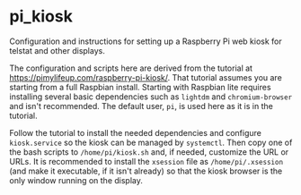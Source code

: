 # pi_kiosk
Configuration and instructions for setting up a Raspberry Pi web kiosk for telstat and other displays.

The configuration and scripts here are derived from the tutorial at https://pimylifeup.com/raspberry-pi-kiosk/.
That tutorial assumes you are starting from a full Raspbian install. Starting with Raspbian lite requires installing
several basic dependencies such as `lightdm` and `chromium-browser` and isn't recommended. The default user, `pi`, is used
here as it is in the tutorial.

Follow the tutorial to install the needed dependencies and configure `kiosk.service` so the kiosk can be managed by `systemctl`.
Then copy one of the bash scripts to `/home/pi/kiosk.sh` and, if needed, customize the URL or URLs. It is recommended to install the
`xsession` file as `/home/pi/.xsession` (and make it executable, if it isn't already) so that the kiosk browser is the only
window running on the display.
